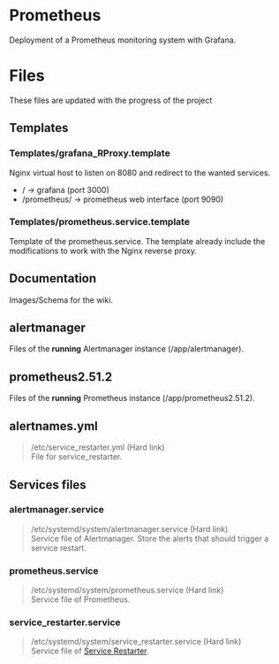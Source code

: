  # Prometheus
Deployment of a Prometheus monitoring system with Grafana.

# Files
These files are updated with the progress of the project

## Templates

### Templates/grafana_RProxy.template
Nginx virtual host to listen on 8080 and redirect to the wanted services.
- / -> grafana (port 3000)
- /prometheus/ -> prometheus web interface (port 9090)

### Templates/prometheus.service.template
Template of the prometheus.service. The template already include the modifications to work with the Nginx reverse proxy.

## Documentation
Images/Schema for the wiki.

## alertmanager
Files of the **running** Alertmanager instance (/app/alertmanager).

## prometheus2.51.2
Files of the **running** Prometheus instance (/app/prometheus2.51.2).

## alertnames.yml
> /etc/service_restarter.yml (Hard link) \
File for service_restarter.

## Services files

### alertmanager.service
> /etc/systemd/system/alertmanager.service (Hard link) \
Service file of Alertmanager. Store the alerts that should trigger a service restart.

### prometheus.service
> /etc/systemd/system/prometheus.service (Hard link) \
Service file of Prometheus.

### service_restarter.service
> /etc/systemd/system/service_restarter.service (Hard link) \
Service file of [Service Restarter](https://github.com/YFanha/service_restarter).
